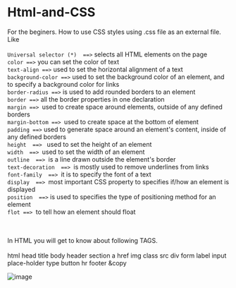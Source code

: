 # Html-and-CSS

For the beginers.
How to use CSS styles using .css file as an external file. <br>
Like <br>
<br> ``` Universal selector (*)  ==> ``` selects all HTML elements on the page
<br> ``` color ==> ``` you can set the color of text
<br> ```text-align ==>``` used to set the horizontal alignment of a text
<br> ```background-color ==>``` used to set the background color of an element, and to specify a background color for links
<br> ```border-radius ==>```  is used to add rounded borders to an element
<br> ```border ==>``` all the border properties in one declaration
<br> ```margin ==> ```used to create space around elements, outside of any defined borders
<br> ```margin-bottom ==> ```used to create space at the bottom of element
<br> ```padding ==>``` used to generate space around an element's content, inside of any defined borders
<br> ```height  ==> ``` used to set the height of an element
<br> ```width  ==> ```used to set the width of an element
<br> ```outline  ==> ```is a line drawn outside the element's border
<br> ```text-decoration  ==> ```is mostly used to remove underlines from links
<br> ```font-family  ==> ```it is to specify the font of a text
<br> ```display  ==> ```most important CSS property to specifies if/how an element is displayed
<br> ```position  ==>``` is used to specifies the type of positioning method for an element
<br> ```flot ==> ```to tell how an element should float

<br><br>
In HTML you will get to know about following TAGS.<br><br>
html
head
title
body
header
section
a
href
img
class
src
div
form
label
input
place-holder
type
button
hr
footer
&copy





![image](https://user-images.githubusercontent.com/54939657/113006529-15fc2c00-9193-11eb-85de-3ceb1f15c412.png)


